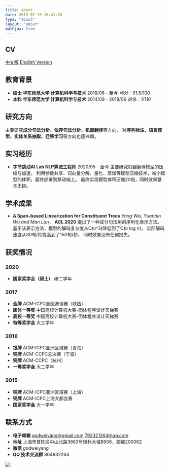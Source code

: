 ```yaml
---
title: about
date: 2019-07-19 16:41:10
type: "about"
layout: "about"
mathjax: true
---
```



## CV
[中文版](/medias/files/cv-zh.pdf)
[English Version](/medias/files/cv-en.pdf)

## 教育背景
* <b>硕士 华东师范大学 计算机科学与技术</b>
2018/06 - 至今
 *均分：91.5/100*
* <b>本科 华东师范大学 计算机科学与技术</b>
2014/09 - 2018/06
 *排名：1/110*

## 研究方向
主要研究**成分句法分析、依存句法分析、机器翻译**等方向，
对**序列标注、语言模型、实体关系抽取、迁移学习**等方向也感兴趣。

## 实习经历
* <b>字节跳动AI Lab NLP算法工程师</b>
2020/05 - 至今
主要研究机器翻译模型的压缩与加速。
利用参数共享、词向量分解、量化、蒸馏等模型压缩技术，减小模型的体积，最终部署到移动端上。
最终实现模型体积压缩20倍，同时效果基本无损。

## 学术成果
* **A Span-based Linearization for Constituent Trees**
 *Yang Wei, Yuanbin Wu and Man Lan*， **ACL 2020**
提出了一种成分句法树的序列化表示方法。
基于该表示方法，模型的解码复杂度从O(n^3)降低到了O(n log n)，
实际解码速度从30句/秒提高到了150句/秒，
同时效果没有任何损失。

## 获奖情况
### 2020
* <b>国家奖学金（硕士）</b>
研二学年

### 2017
* <b>金牌</b>
ACM-ICPC全国邀请赛（陕西）
* <b>团体一等奖</b>
中国高校计算机大赛-团体程序设计天梯赛
* <b>高校一等奖</b>
中国高校计算机大赛-团体程序设计天梯赛
* <b>特等奖学金</b>
大三学年

### 2016
* <b>银牌</b>
ACM-ICPC亚洲区域赛（青岛）
* <b>铜牌</b>
ACM-CCPC总决赛（宁波）
* <b>铜牌</b>
ACM-CCPC（杭州）
* <b>一等奖学金</b>
大二学年

### 2015
* <b>铜牌</b>
ACM-ICPC亚洲区域赛（上海）
* <b>铜牌</b>
ACM-ICPC上海大都会赛
* <b>国家奖学金</b>
大一学年

## 联系方式
* <b>电子邮箱</b>
godweiyang@gmail.com
792321264@qq.com
* <b>地址</b>
上海市普陀区中山北路3663号理科大楼B906，邮编200062
* <b>微信</b>
godweiyang
* <b>QQ 技术交流群</b>
864832264

![](/medias/contact.jpg)